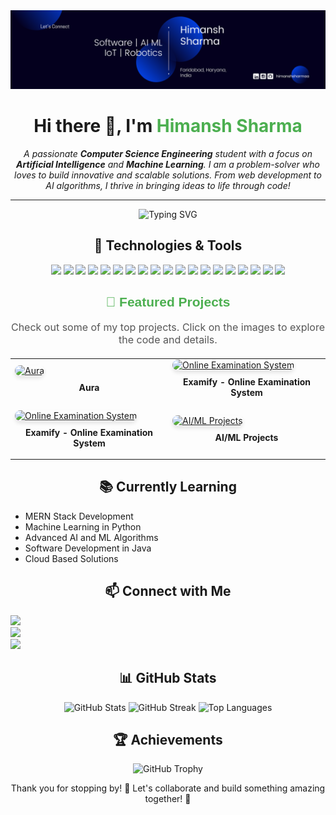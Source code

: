 <div align="center">
    <img src="https://github.com/himanshsharmaa/himanshsharmaa/blob/main/reallygreatsite.com.png" alt="Header" width="auto" />
    <h1 align="center">Hi there 👋, I'm <span style="color:#4CAF50;">Himansh Sharma</span></h1>
    <p align="center"><em>A passionate <strong>Computer Science Engineering</strong> student with a focus on <strong>Artificial Intelligence</strong> and <strong>Machine Learning</strong>. I am a problem-solver who loves to build innovative and scalable solutions. From             web development to AI algorithms, I thrive in bringing ideas to life through code!</em></p>
    <hr />
    <p align="center">
        <img src="https://readme-typing-svg.herokuapp.com?font=Fira+Code&size=22&pause=1000&color=00FF00&center=true&vCenter=true&width=435&lines=Full+Stack+Developer;AI%2FML+Enthusiast;Open+Source+Contributor" alt="Typing SVG">
    </p>
</div>

<h2 align="center">🚀 Technologies & Tools</h2>
<p align="center">
  <a href="https://www.w3.org/html/" target="_blank"><img src="https://img.shields.io/badge/HTML5-000000?style=for-the-badge&logo=html5&logoColor=white"/></a>
  <a href="https://www.w3schools.com/css/" target="_blank"><img src="https://img.shields.io/badge/CSS3-000000?style=for-the-badge&logo=css3&logoColor=white"/></a>
  <a href="https://www.mongodb.com/" target="_blank"><img src="https://img.shields.io/badge/MongoDB-000000?style=for-the-badge&logo=mongodb&logoColor=white"/></a>
  <a href="https://expressjs.com/" target="_blank"><img src="https://img.shields.io/badge/Express-000000?style=for-the-badge&logo=express&logoColor=white"/></a>
  <a href="https://nodejs.org/" target="_blank"><img src="https://img.shields.io/badge/Node.js-000000?style=for-the-badge&logo=node.js&logoColor=white"/></a>
  <a href="https://reactjs.org/" target="_blank"><img src="https://img.shields.io/badge/React-000000?style=for-the-badge&logo=react&logoColor=white"/></a>
  <a href="https://developer.mozilla.org/en-US/docs/Web/JavaScript" target="_blank"><img src="https://img.shields.io/badge/JavaScript-000000?style=for-the-badge&logo=javascript&logoColor=black"/></a>
  <a href="https://www.mysql.com/" target="_blank"><img src="https://img.shields.io/badge/MySQL-000000?style=for-the-badge&logo=mysql&logoColor=white"/></a>
  <a href="https://www.sqlite.org/" target="_blank"><img src="https://img.shields.io/badge/SQLite-000000?style=for-the-badge&logo=sqlite&logoColor=white"/></a>
  <a href="https://git-scm.com/" target="_blank"><img src="https://img.shields.io/badge/Git-000000?style=for-the-badge&logo=git&logoColor=white"/></a>
  <a href="https://www.python.org" target="_blank"><img src="https://img.shields.io/badge/Python-000000?style=for-the-badge&logo=python&logoColor=white"/></a>
  <a href="https://www.arduino.cc/" target="_blank"><img src="https://img.shields.io/badge/Arduino-000000?style=for-the-badge&logo=arduino&logoColor=white"/></a>
  <a href="https://code.visualstudio.com/" target="_blank"><img src="https://img.shields.io/badge/VS%20Code-000000?style=for-the-badge&logo=visual-studio-code&logoColor=white"/></a>
  <a href="https://www.tensorflow.org/" target="_blank"><img src="https://img.shields.io/badge/TensorFlow-000000?style=for-the-badge&logo=tensorflow&logoColor=white"/></a>
  <a href="https://www.djangoproject.com/" target="_blank"><img src="https://img.shields.io/badge/Django-000000?style=for-the-badge&logo=django&logoColor=white"/></a>
  <a href="https://isocpp.org/" target="_blank"><img src="https://img.shields.io/badge/C++-000000?style=for-the-badge&logo=c%2B%2B&logoColor=white"/></a>
  <a href="https://www.java.com/" target="_blank"><img src="https://img.shields.io/badge/Java-000000?style=for-the-badge&logo=java&logoColor=white"/></a>
  <a href="https://huggingface.co/" target="_blank"><img src="https://img.shields.io/badge/Hugging%20Face-000000?style=for-the-badge&logo=huggingface&logoColor=black"/></a>
  <a href="https://jupyter.org/" target="_blank"><img src="https://img.shields.io/badge/Jupyter-000000?style=for-the-badge&logo=jupyter&logoColor=white"/></a>
</p>

<h2 align="center" style="font-family: 'Arial', sans-serif; color: #4CAF50;">💼 Featured Projects</h2>
<p align="center" style="font-size: 16px; color: #555;">Check out some of my top projects. Click on the images to explore the code and details.</p>

<!-- Featured Projects Table -->
<table align="center" style="margin-top: 20px; border-spacing: 20px;">
  <tr>
    <td>
      <a href="https://github.com/himanshsharmaa/Aura" target="_blank">
        <img src="https://github-readme-stats.vercel.app/api/pin?username=himanshsharmaa&repo=Aura&theme=dark" alt="Aura" style="border-radius: 10px; box-shadow: 0 4px 6px rgba(0, 0, 0, 0.1); transition: transform 0.3s ease;">
      </a>
      <p align="center" style="margin-top: 10px; font-weight: bold;">Aura</p>
    </td>
    <td>
      <a href="https://github.com/himanshsharmaa/Examify" target="_blank">
        <img src="https://github-readme-stats.vercel.app/api/pin/?username=himanshsharmaa&repo=Examify&theme=dark" alt="Online Examination System" style="border-radius: 10px; box-shadow: 0 4px 6px rgba(0, 0, 0, 0.1); transition: transform 0.3s ease;">
      </a>
      <p align="center" style="margin-top: 10px; font-weight: bold;">Examify - Online Examination System</p>
    </td>
  </tr>
  <tr>
    <td>
      <a href="https://github.com/himanshsharmaa/Examify" target="_blank">
        <img src="https://github-readme-stats.vercel.app/api/pin/?username=himanshsharmaa&repo=Examify&theme=dark" alt="Online Examination System" style="border-radius: 10px; box-shadow: 0 4px 6px rgba(0, 0, 0, 0.1); transition: transform 0.3s ease;">
      </a>
      <p align="center" style="margin-top: 10px; font-weight: bold;">Examify - Online Examination System</p>
    </td>
    <td>
      <a href="https://github.com/himanshsharmaa/Billing_Software" target="_blank">
        <img src="https://github-readme-stats.vercel.app/api/pin/?username=himanshsharmaa&repo=Billing_Software&theme=dark" alt="AI/ML Projects" style="border-radius: 10px; box-shadow: 0 4px 6px rgba(0, 0, 0, 0.1); transition: transform 0.3s ease;">
      </a>
      <p align="center" style="margin-top: 10px; font-weight: bold;">AI/ML Projects</p>
    </td>
  </tr>
</table>

<h2 align="center">📚 Currently Learning</h2>
<p align="left">
  <ul>
    <li>MERN Stack Development</li>
    <li>Machine Learning in Python</li>
    <li>Advanced AI and ML Algorithms</li>
    <li>Software Development in Java</li>
    <li>Cloud Based Solutions</li>
  </ul>
</p>

<h2 align="center">📫 Connect with Me</h2>
<p align="left">
    <a href="mailto:talk.himanshsharma@gmail.com" target="_blank"><img src="https://img.shields.io/badge/Email-000000?style=for-the-badge&logo=gmail&logoColor=white" /></a><br>
    <a href="https://www.linkedin.com/in/himanshsharmaa" target="_blank"><img src="https://img.shields.io/badge/LinkedIn-000000?style=for-the-badge&logo=linkedin&logoColor=white" /></a><br>
    <a href="https://github.com/himanshsharmaa" target="_blank"><img src="https://img.shields.io/badge/GitHub-000000?style=for-the-badge&logo=github&logoColor=white" /></a>
</p>

<h2 align="center">📊 GitHub Stats</h2>
<p align="center">
  <img src="https://github-readme-stats.vercel.app/api?username=himanshsharmaa&show_icons=true&theme=dark" alt="GitHub Stats" width="33%" height="200" />
  <img src="https://github-readme-streak-stats.herokuapp.com/?user=himanshsharmaa&theme=dark" alt="GitHub Streak" width="33%" height="200" />
  <img src="https://github-readme-stats.vercel.app/api/top-langs/?username=himanshsharmaa&layout=compact&theme=dark" alt="Top Languages" width="33%" height="200" />
</p>

<h2 align="center">🏆 Achievements</h2>
<p align="center">
  <img src="https://github-profile-trophy.vercel.app/?username=himanshsharmaa&theme=dark&margin-w=15" alt="GitHub Trophy" />
</p>

<p align="center">Thank you for stopping by! 🙏 Let's collaborate and build something amazing together! 🚀</p>
